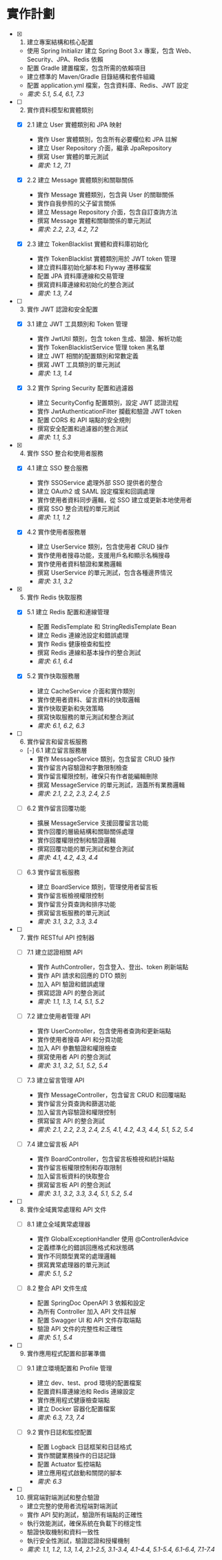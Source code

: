# 實作計劃

- [x] 1. 建立專案結構和核心配置
  - 使用 Spring Initializr 建立 Spring Boot 3.x 專案，包含 Web、Security、JPA、Redis 依賴
  - 配置 Gradle 建置檔案，包含所需的依賴項目
  - 建立標準的 Maven/Gradle 目錄結構和套件組織
  - 配置 application.yml 檔案，包含資料庫、Redis、JWT 設定
  - _需求: 5.1, 5.4, 6.1, 7.3_

- [ ] 2. 實作資料模型和實體類別
  - [x] 2.1 建立 User 實體類別和 JPA 映射
    - 實作 User 實體類別，包含所有必要欄位和 JPA 註解
    - 建立 User Repository 介面，繼承 JpaRepository
    - 撰寫 User 實體的單元測試
    - _需求: 1.2, 7.1_

  - [x] 2.2 建立 Message 實體類別和關聯關係
    - 實作 Message 實體類別，包含與 User 的關聯關係
    - 實作自我參照的父子留言關係
    - 建立 Message Repository 介面，包含自訂查詢方法
    - 撰寫 Message 實體和關聯關係的單元測試
    - _需求: 2.2, 2.3, 4.2, 7.2_

  - [x] 2.3 建立 TokenBlacklist 實體和資料庫初始化
    - 實作 TokenBlacklist 實體類別用於 JWT token 管理
    - 建立資料庫初始化腳本和 Flyway 遷移檔案
    - 配置 JPA 資料庫連線和交易管理
    - 撰寫資料庫連線和初始化的整合測試
    - _需求: 1.3, 7.4_

- [ ] 3. 實作 JWT 認證和安全配置
  - [x] 3.1 建立 JWT 工具類別和 Token 管理
    - 實作 JwtUtil 類別，包含 token 生成、驗證、解析功能
    - 實作 TokenBlacklistService 管理 token 黑名單
    - 建立 JWT 相關的配置類別和常數定義
    - 撰寫 JWT 工具類別的單元測試
    - _需求: 1.3, 1.4_

  - [x] 3.2 實作 Spring Security 配置和過濾器
    - 建立 SecurityConfig 配置類別，設定 JWT 認證流程
    - 實作 JwtAuthenticationFilter 攔截和驗證 JWT token
    - 配置 CORS 和 API 端點的安全規則
    - 撰寫安全配置和過濾器的整合測試
    - _需求: 1.1, 5.3_

- [x] 4. 實作 SSO 整合和使用者服務
  - [x] 4.1 建立 SSO 整合服務
    - 實作 SSOService 處理外部 SSO 提供者的整合
    - 建立 OAuth2 或 SAML 設定檔案和回調處理
    - 實作使用者資料同步邏輯，從 SSO 建立或更新本地使用者
    - 撰寫 SSO 整合流程的單元測試
    - _需求: 1.1, 1.2_

  - [x] 4.2 實作使用者服務層
    - 建立 UserService 類別，包含使用者 CRUD 操作
    - 實作使用者搜尋功能，支援用戶名和顯示名稱搜尋
    - 實作使用者資料驗證和業務邏輯
    - 撰寫 UserService 的單元測試，包含各種邊界情況
    - _需求: 3.1, 3.2_

- [x] 5. 實作 Redis 快取服務
  - [x] 5.1 建立 Redis 配置和連線管理
    - 配置 RedisTemplate 和 StringRedisTemplate Bean
    - 建立 Redis 連線池設定和錯誤處理
    - 實作 Redis 健康檢查和監控
    - 撰寫 Redis 連線和基本操作的整合測試
    - _需求: 6.1, 6.4_

  - [x] 5.2 實作快取服務層
    - 建立 CacheService 介面和實作類別
    - 實作使用者資料、留言資料的快取邏輯
    - 實作快取更新和失效策略
    - 撰寫快取服務的單元測試和整合測試
    - _需求: 6.1, 6.2, 6.3_

- [ ] 6. 實作留言和留言板服務
  - [-] 6.1 建立留言服務層
    - 實作 MessageService 類別，包含留言 CRUD 操作
    - 實作留言內容驗證和字數限制檢查
    - 實作留言權限控制，確保只有作者能編輯刪除
    - 撰寫 MessageService 的單元測試，涵蓋所有業務邏輯
    - _需求: 2.1, 2.2, 2.3, 2.4, 2.5_

  - [ ] 6.2 實作留言回覆功能
    - 擴展 MessageService 支援回覆留言功能
    - 實作回覆的層級結構和關聯關係處理
    - 實作回覆權限控制和驗證邏輯
    - 撰寫回覆功能的單元測試和整合測試
    - _需求: 4.1, 4.2, 4.3, 4.4_

  - [ ] 6.3 實作留言板服務
    - 建立 BoardService 類別，管理使用者留言板
    - 實作留言板檢視權限控制
    - 實作留言分頁查詢和排序功能
    - 撰寫留言板服務的單元測試
    - _需求: 3.1, 3.2, 3.3, 3.4_

- [ ] 7. 實作 RESTful API 控制器
  - [ ] 7.1 建立認證相關 API
    - 實作 AuthController，包含登入、登出、token 刷新端點
    - 實作 API 請求和回應的 DTO 類別
    - 加入 API 驗證和錯誤處理
    - 撰寫認證 API 的整合測試
    - _需求: 1.1, 1.3, 1.4, 5.1, 5.2_

  - [ ] 7.2 建立使用者管理 API
    - 實作 UserController，包含使用者查詢和更新端點
    - 實作使用者搜尋 API 和分頁功能
    - 加入 API 參數驗證和權限檢查
    - 撰寫使用者 API 的整合測試
    - _需求: 3.1, 3.2, 5.1, 5.2, 5.4_

  - [ ] 7.3 建立留言管理 API
    - 實作 MessageController，包含留言 CRUD 和回覆端點
    - 實作留言分頁查詢和篩選功能
    - 加入留言內容驗證和權限控制
    - 撰寫留言 API 的整合測試
    - _需求: 2.1, 2.2, 2.3, 2.4, 2.5, 4.1, 4.2, 4.3, 4.4, 5.1, 5.2, 5.4_

  - [ ] 7.4 建立留言板 API
    - 實作 BoardController，包含留言板檢視和統計端點
    - 實作留言板權限控制和存取限制
    - 加入留言板資料的快取整合
    - 撰寫留言板 API 的整合測試
    - _需求: 3.1, 3.2, 3.3, 3.4, 5.1, 5.2, 5.4_

- [ ] 8. 實作全域異常處理和 API 文件
  - [ ] 8.1 建立全域異常處理器
    - 實作 GlobalExceptionHandler 使用 @ControllerAdvice
    - 定義標準化的錯誤回應格式和狀態碼
    - 實作不同類型異常的處理邏輯
    - 撰寫異常處理器的單元測試
    - _需求: 5.1, 5.2_

  - [ ] 8.2 整合 API 文件生成
    - 配置 SpringDoc OpenAPI 3 依賴和設定
    - 為所有 Controller 加入 API 文件註解
    - 配置 Swagger UI 和 API 文件存取端點
    - 驗證 API 文件的完整性和正確性
    - _需求: 5.1, 5.4_

- [ ] 9. 實作應用程式配置和部署準備
  - [ ] 9.1 建立環境配置和 Profile 管理
    - 建立 dev、test、prod 環境的配置檔案
    - 配置資料庫連線池和 Redis 連線設定
    - 實作應用程式健康檢查端點
    - 建立 Docker 容器化配置檔案
    - _需求: 6.3, 7.3, 7.4_

  - [ ] 9.2 實作日誌和監控配置
    - 配置 Logback 日誌框架和日誌格式
    - 實作關鍵業務操作的日誌記錄
    - 配置 Actuator 監控端點
    - 建立應用程式啟動和關閉的腳本
    - _需求: 6.3_

- [ ] 10. 撰寫端對端測試和整合驗證
  - 建立完整的使用者流程端對端測試
  - 實作 API 契約測試，驗證所有端點的正確性
  - 執行效能測試，確保系統在負載下的穩定性
  - 驗證快取機制和資料一致性
  - 執行安全性測試，驗證認證和授權機制
  - _需求: 1.1, 1.2, 1.3, 1.4, 2.1-2.5, 3.1-3.4, 4.1-4.4, 5.1-5.4, 6.1-6.4, 7.1-7.4_